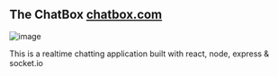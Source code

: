 ## The ChatBox [chatbox.com](https://the-chatbox.netlify.app/)

![image](https://user-images.githubusercontent.com/56535991/101059074-e443d180-35b3-11eb-8c69-b08f8e94fb1e.png)

This is a realtime chatting application built with react, node, express & socket.io
